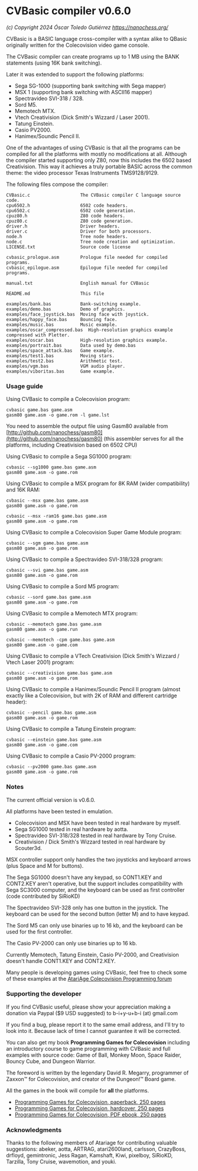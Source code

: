 # CVBasic compiler v0.6.0
*(c) Copyright 2024 Óscar Toledo Gutiérrez*
*https://nanochess.org/*

CVBasic is a BASIC language cross-compiler with a syntax alike to QBasic originally written for the Colecovision video game console.

The CVBasic compiler can create programs up to 1 MB using the BANK statements (using 16K bank switching). 

Later it was extended to support the following platforms:

* Sega SG-1000 (supporting bank switching with Sega mapper)
* MSX 1 (supporting bank switching with ASCII16 mapper)
* Spectravideo SVI-318 / 328.
* Sord M5.
* Memotech MTX.
* Vtech Creativision (Dick Smith's Wizzard / Laser 2001).
* Tatung Einstein.
* Casio PV2000.
* Hanimex/Soundic Pencil II.

One of the advantages of using CVBasic is that all the programs can be compiled for all the platforms with mostly no modifications at all. Although the compiler started supporting only Z80, now this includes the 6502 based Creativision. This way it achieves a truly portable BASIC across the common theme: the video processor Texas Instruments TMS9128/9129.

The following files compose the compiler:

    CVBasic.c                   The CVBasic compiler C language source code.
    cpu6502.h                   6502 code headers.
    cpu6502.c                   6502 code generation.
    cpuz80.h                    Z80 code headers.
    cpuz80.c                    Z80 code generation.
    driver.h                    Driver headers.
    driver.c                    Driver for both processors.
    node.h                      Tree node headers.
    node.c                      Tree node creation and optimization.
    LICENSE.txt                 Source code license

    cvbasic_prologue.asm        Prologue file needed for compiled programs.
    cvbasic_epilogue.asm        Epilogue file needed for compiled programs.

    manual.txt                  English manual for CVBasic

    README.md                   This file
    
    examples/bank.bas           Bank-switching example.
    examples/demo.bas           Demo of graphics.
    examples/face_joystick.bas  Moving face with joystick.
    examples/happy_face.bas     Bouncing face.
    examples/music.bas          Music example.
    examples/oscar_compressed.bas  High-resolution graphics example compressed with Pletter.
    examples/oscar.bas          High-resolution graphics example.
    examples/portrait.bas       Data used by demo.bas
    examples/space_attack.bas   Game example.
    examples/test1.bas          Moving stars.
    examples/test2.bas          Arithmetic test.
    examples/vgm.bas            VGM audio player.
    examples/viboritas.bas      Game example.


### Usage guide

Using CVBasic to compile a Colecovision program:

    cvbasic game.bas game.asm
    gasm80 game.asm -o game.rom -l game.lst

You need to assemble the output file using Gasm80 available from [http://github.com/nanochess/gasm80](http://github.com/nanochess/gasm80) (this assembler serves for all the platforms, including Creativision based on 6502 CPU)

Using CVBasic to compile a Sega SG1000 program:

    cvbasic --sg1000 game.bas game.asm
    gasm80 game.asm -o game.rom

Using CVBasic to compile a MSX program for 8K RAM (wider compatibility) and 16K RAM:

    cvbasic --msx game.bas game.asm
    gasm80 game.asm -o game.rom

    cvbasic --msx -ram16 game.bas game.asm
    gasm80 game.asm -o game.rom

Using CVBasic to compile a Colecovision Super Game Module program:

    cvbasic --sgm game.bas game.asm
    gasm80 game.asm -o game.rom

Using CVBasic to compile a Spectravideo SVI-318/328 program:

    cvbasic --svi game.bas game.asm
    gasm80 game.asm -o game.rom

Using CVBasic to compile a Sord M5 program:

    cvbasic --sord game.bas game.asm
    gasm80 game.asm -o game.rom

Using CVBasic to compile a Memotech MTX program:

    cvbasic --memotech game.bas game.asm
    gasm80 game.asm -o game.run
    
    cvbasic --memotech -cpm game.bas game.asm
    gasm80 game.asm -o game.com

Using CVBasic to compile a VTech Creativision (Dick Smith's Wizzard / Vtech Laser 2001) program:

    cvbasic --creativision game.bas game.asm
    gasm80 game.asm -o game.rom

Using CVBasic to compile a Hanimex/Soundic Pencil II program (almost exactly like a Colecovision, but with 2K of RAM and different cartridge header):

    cvbasic --pencil game.bas game.asm
    gasm80 game.asm -o game.rom
    
Using CVBasic to compile a Tatung Einstein program:
    
    cvbasic --einstein game.bas game.asm
    gasm80 game.asm -o game.com
    
Using CVBasic to compile a Casio PV-2000 program:
    
    cvbasic --pv2000 game.bas game.asm
    gasm80 game.asm -o game.rom
    
### Notes

The current official version is v0.6.0.

All platforms have been tested in emulation.

* Colecovision and MSX have been tested in real hardware by myself.
* Sega SG1000 tested in real hardware by aotta.
* Spectravideo SVI-318/328 tested in real hardware by Tony Cruise.
* Creativision / Dick Smith's Wizzard tested in real hardware by Scouter3d.

MSX controller support only handles the two joysticks and keyboard arrows (plus Space and M for buttons).

The Sega SG1000 doesn't have any keypad, so CONT1.KEY and CONT2.KEY aren't operative, but the support includes compatibility with Sega SC3000 computer, and the keyboard can be used as first controller (code contributed by SiRioKD)

The Spectravideo SVI-328 only has one button in the joystick. The keyboard can be used for the second button (letter M) and to have keypad.

The Sord M5 can only use binaries up to 16 kb, and the keyboard can be used for the first controller.

The Casio PV-2000 can only use binaries up to 16 kb.

Currently Memotech, Tatung Einstein, Casio PV-2000, and Creativision doesn't handle CONT1.KEY and CONT2.KEY.

Many people is developing games using CVBasic, feel free to check some of these examples at the [AtariAge Colecovision Programming forum](https://forums.atariage.com/forum/55-colecovision-programming/)


### Supporting the developer

If you find CVBasic useful, please show your appreciation making a donation via Paypal ($9 USD suggested) to b-i+y-u+b-i (at) gmail.com

If you find a bug, please report it to the same email address, and I'll try to look into it. Because lack of time I cannot guarantee it will be corrected.

You can also get my book **Programming Games for Colecovision** including an introductory course to game programming with CVBasic and full examples with source code: Game of Ball, Monkey Moon, Space Raider, Bouncy Cube, and Dungeon Warrior.

The foreword is written by the legendary David R. Megarry, programmer of Zaxxon™ for Colecovision, and creator of the Dungeon!™ Board game.

All the games in the book will compile for **all** the platforms.

* [Programming Games for Colecovision, paperback, 250 pages](https://www.lulu.com/shop/oscar-toledo-gutierrez/programming-games-for-colecovision/paperback/product-95qvzj8.html?page=1&pageSize=4)
* [Programming Games for Colecovision, hardcover, 250 pages](https://www.lulu.com/shop/oscar-toledo-gutierrez/programming-games-for-colecovision/hardcover/product-84nm767.html?page=1&pageSize=4)
* [Programming Games for Colecovision, PDF ebook, 250 pages](https://nanochess.org/store.html)


### Acknowledgments

Thanks to the following members of Atariage for contributing valuable suggestions: abeker, aotta, ARTRAG, atari2600land, carlsson, CrazyBoss, drfloyd, gemintronic, Jess Ragan, Kamshaft, Kiwi, pixelboy, SiRioKD, Tarzilla, Tony Cruise, wavemotion, and youki.
